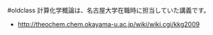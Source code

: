 #oldclass
計算化学概論は、名古屋大学在職時に担当していた講義です。
* http://theochem.chem.okayama-u.ac.jp/wiki/wiki.cgi/kkg2009

<!--  -->
